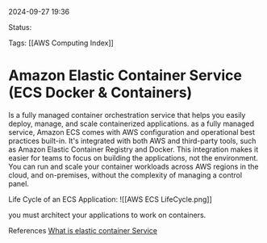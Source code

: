 2024-09-27 19:36

Status:

Tags:
[[AWS Computing Index]]

# Amazon Elastic Container Service (ECS Docker & Containers)



Is a fully managed container orchestration service that helps you easily deploy, manage, and scale containerized applications. as a fully managed service, Amazon ECS comes with AWS configuration and operational best practices built-in. It's integrated with both AWS and third-party tools, such as Amazon Elastic Container Registry and Docker. This integration makes it easier for teams to focus on building the applications, not the environment. You can run and scale your container workloads across AWS regions in the cloud, and on-premises, without the complexity of managing a control panel.


Life Cycle of an ECS Application:
![[AWS ECS LifeCycle.png]]

you must architect your applications to work on containers.

References 
[What is elastic container Service](https://docs.aws.amazon.com/AmazonECS/latest/developerguide/Welcome.html)